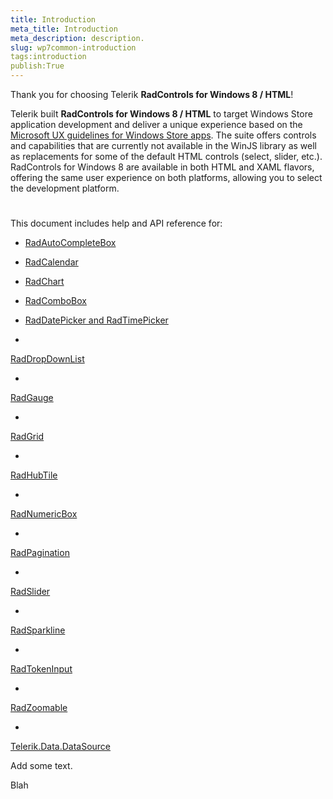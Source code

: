 ```yaml
---
title: Introduction
meta_title: Introduction
meta_description: description.
slug: wp7common-introduction
tags:introduction
publish:True
---
```



Thank you for choosing Telerik __RadControls for Windows 8 / HTML__!
			

Telerik built __RadControls for Windows 8 / HTML__ to target Windows Store application development and deliver a unique experience based on
				the [Microsoft UX guidelines for Windows Store apps](http://msdn.microsoft.com/en-us/library/windows/apps/hh465424.aspx).
				The suite offers controls and capabilities that are currently not available in the WinJS library as well as replacements for some of the default HTML controls
				(select, slider, etc.). RadControls for Windows 8 are available in both HTML and XAML flavors, offering the same user experience on both platforms, allowing you
				to select the development platform.
			

# 

This document includes help and API reference for:

* [
								RadAutoCompleteBox
							](ba370e55-0a96-4424-b016-d34b74a0ca2a)

* [
								RadCalendar
							](967aa005-3d68-447d-849c-f960db40e809)

* [
								RadChart
							](c529cbf2-3e2a-4137-b164-6d3c275daf29)

* [
								RadComboBox
							](3805f19b-2946-46c6-8653-3cb303e9314c)

* [
								RadDatePicker and RadTimePicker
							](d92f4a69-f187-47ea-aa7f-edf3fa8638df)

* 

[
								RadDropDownList
							](3fc26287-c1b8-40c3-b5d3-8ddb28f51ea6)

* 

[
								RadGauge
							](5f495cb4-ace7-4ee3-8d63-e45d2827dc8c)

* 

[
								RadGrid
							](387d5a9d-0e8f-48f9-b5f9-e33986ecf56d)

* 

[
								RadHubTile
							](2e34c640-fc0c-11e1-9572-a5e16088709b)

* 

[
								RadNumericBox
							](48f8c531-3779-4471-97b5-d734a818aa4a)

* 

[
								RadPagination
							](91823b62-068f-4f23-8538-12aaeaa7bb52)

* 

[
								RadSlider
							](1e8be467-afe3-47ce-ba7a-654848fb06a9)

* 

[
								RadSparkline
							](844d9aee-340e-49d2-9c48-59076ff7aa70)

* 

[
								RadTokenInput
							](564a0f2a-25db-4d14-a9c1-28cc410b1bdb)

* 

[
								RadZoomable
							](a584bd8c-f7a8-4cfa-8e45-85a83c270559)

* 

[
								Telerik.Data.DataSource
							](d27deb0c-aa3f-4549-8308-6c2e0f99d2df)

Add some text.

Blah
